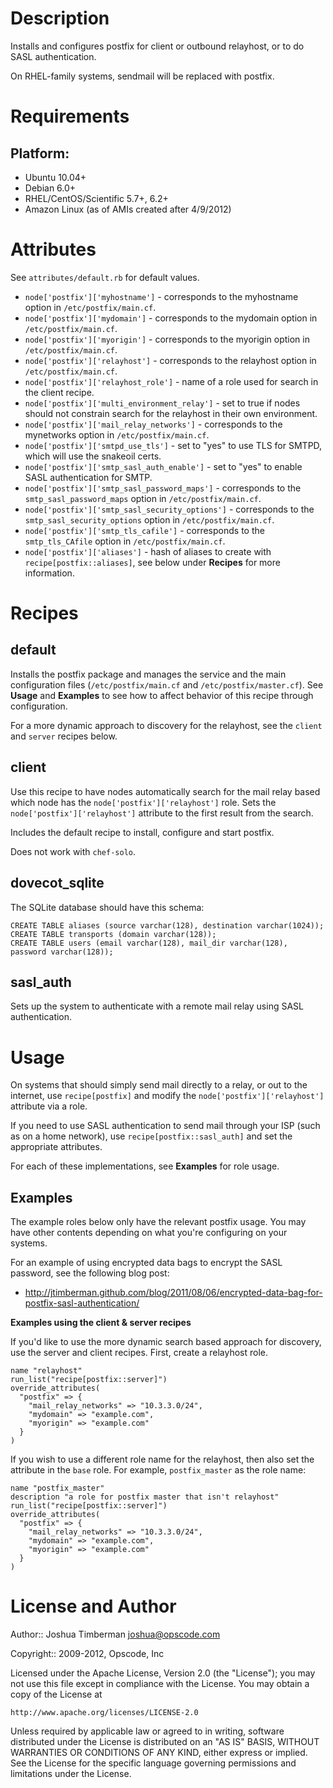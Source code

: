 Description
===========

Installs and configures postfix for client or outbound relayhost, or
to do SASL authentication.

On RHEL-family systems, sendmail will be replaced with postfix.

Requirements
============

## Platform:

* Ubuntu 10.04+
* Debian 6.0+
* RHEL/CentOS/Scientific 5.7+, 6.2+
* Amazon Linux (as of AMIs created after 4/9/2012)

Attributes
==========

See `attributes/default.rb` for default values.

* `node['postfix']['myhostname']` - corresponds to the myhostname
  option in `/etc/postfix/main.cf`.
* `node['postfix']['mydomain']` - corresponds to the mydomain option
  in `/etc/postfix/main.cf`.
* `node['postfix']['myorigin']` - corresponds to the myorigin option
  in `/etc/postfix/main.cf`.
* `node['postfix']['relayhost']` - corresponds to the relayhost option
  in `/etc/postfix/main.cf`.
* `node['postfix']['relayhost_role']` - name of a role used for search
  in the client recipe.
* `node['postfix']['multi_environment_relay']` - set to true if nodes
  should not constrain search for the relayhost in their own
  environment.
* `node['postfix']['mail_relay_networks']` - corresponds to the
  mynetworks option in `/etc/postfix/main.cf`.
* `node['postfix']['smtpd_use_tls']` - set to "yes" to use TLS for
  SMTPD, which will use the snakeoil certs.
* `node['postfix']['smtp_sasl_auth_enable']` - set to "yes" to enable
  SASL authentication for SMTP.
* `node['postfix']['smtp_sasl_password_maps']` - corresponds to the
  `smtp_sasl_password_maps` option in `/etc/postfix/main.cf`.
* `node['postfix']['smtp_sasl_security_options']` - corresponds to the
  `smtp_sasl_security_options` option in `/etc/postfix/main.cf`.
* `node['postfix']['smtp_tls_cafile']` - corresponds to the
  `smtp_tls_CAfile` option in `/etc/postfix/main.cf`.
* `node['postfix']['aliases']` - hash of aliases to create with
  `recipe[postfix::aliases]`, see below under __Recipes__ for more
  information.

Recipes
=======

default
-------

Installs the postfix package and manages the service and the main
configuration files (`/etc/postfix/main.cf` and
`/etc/postfix/master.cf`). See __Usage__ and __Examples__ to see how
to affect behavior of this recipe through configuration.

For a more dynamic approach to discovery for the relayhost, see the
`client` and `server` recipes below.

client
------

Use this recipe to have nodes automatically search for the mail relay
based which node has the `node['postfix']['relayhost']` role. Sets the
`node['postfix']['relayhost']` attribute to the first result from the
search.

Includes the default recipe to install, configure and start postfix.

Does not work with `chef-solo`.


dovecot\_sqlite
---------------

The SQLite database should have this schema:

    CREATE TABLE aliases (source varchar(128), destination varchar(1024));
    CREATE TABLE transports (domain varchar(128));
    CREATE TABLE users (email varchar(128), mail_dir varchar(128), password varchar(128));


sasl\_auth
----------

Sets up the system to authenticate with a remote mail relay using SASL
authentication.

Usage
=====

On systems that should simply send mail directly to a relay, or out to
the internet, use `recipe[postfix]` and modify the
`node['postfix']['relayhost']` attribute via a role.

If you need to use SASL authentication to send mail through your ISP
(such as on a home network), use `recipe[postfix::sasl_auth]` and set
the appropriate attributes.

For each of these implementations, see __Examples__ for role usage.

Examples
--------

The example roles below only have the relevant postfix usage. You may
have other contents depending on what you're configuring on your
systems.

For an example of using encrypted data bags to encrypt the SASL
password, see the following blog post:

* http://jtimberman.github.com/blog/2011/08/06/encrypted-data-bag-for-postfix-sasl-authentication/

**Examples using the client & server recipes**

If you'd like to use the more dynamic search based approach for discovery, use the server and client recipes. First, create a relayhost role.

    name "relayhost"
    run_list("recipe[postfix::server]")
    override_attributes(
      "postfix" => {
        "mail_relay_networks" => "10.3.3.0/24",
        "mydomain" => "example.com",
        "myorigin" => "example.com"
      }
    )

If you wish to use a different role name for the relayhost, then also set the attribute in the `base` role. For example, `postfix_master` as the role name:

    name "postfix_master"
    description "a role for postfix master that isn't relayhost"
    run_list("recipe[postfix::server]")
    override_attributes(
      "postfix" => {
        "mail_relay_networks" => "10.3.3.0/24",
        "mydomain" => "example.com",
        "myorigin" => "example.com"
      }
    )

License and Author
==================

Author:: Joshua Timberman <joshua@opscode.com>

Copyright:: 2009-2012, Opscode, Inc

Licensed under the Apache License, Version 2.0 (the "License");
you may not use this file except in compliance with the License.
You may obtain a copy of the License at

    http://www.apache.org/licenses/LICENSE-2.0

Unless required by applicable law or agreed to in writing, software
distributed under the License is distributed on an "AS IS" BASIS,
WITHOUT WARRANTIES OR CONDITIONS OF ANY KIND, either express or implied.
See the License for the specific language governing permissions and
limitations under the License.
